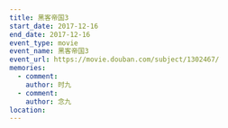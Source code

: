 ```yaml
---
title: 黑客帝国3
start_date: 2017-12-16
end_date: 2017-12-16
event_type: movie
event_name: 黑客帝国3
event_url: https://movie.douban.com/subject/1302467/
memories:
  - comment: 
    author: 时九
  - comment: 
    author: 念九  
location: 
---
```

